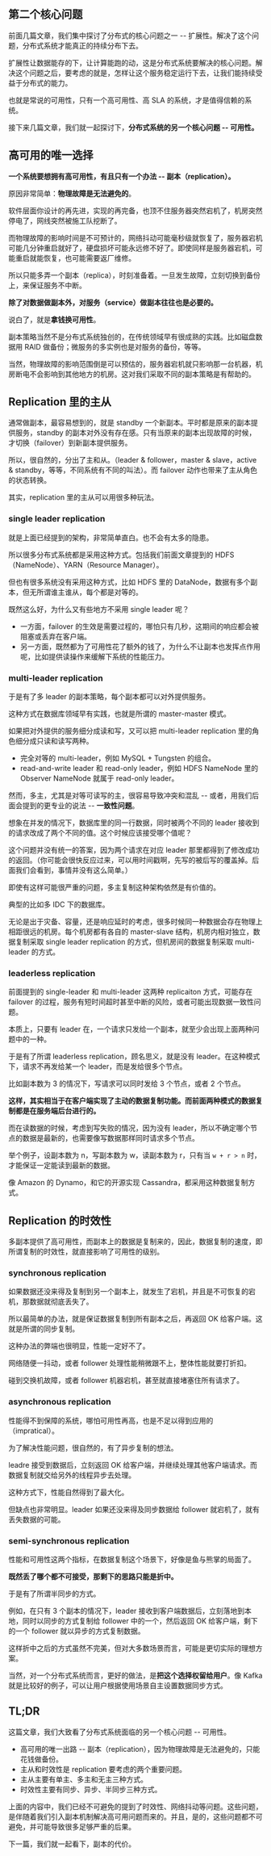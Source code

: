 
## 第二个核心问题

前面几篇文章，我们集中探讨了分布式的核心问题之一 -- 扩展性。解决了这个问题，分布式系统才能真正的持续分布下去。



扩展性让数据能存的下，让计算能跑的动，这是分布式系统要解决的核心问题。解决这个问题之后，要考虑的就是，怎样让这个服务稳定运行下去，让我们能持续受益于分布式的能力。



也就是常说的可用性，只有一个高可用性、高 SLA 的系统，才是值得信赖的系统。



接下来几篇文章，我们就一起探讨下，**分布式系统的另一个核心问题 -- 可用性。**



## 高可用的唯一选择

**一个系统要想拥有高可用性，有且只有一个办法 -- 副本（replication）。**



原因非常简单：**物理故障是无法避免的**。



软件层面你设计的再先进，实现的再完备，也顶不住服务器突然宕机了，机房突然停电了，网线突然被施工队挖断了。



而物理故障的影响时间是不可预计的，网络抖动可能毫秒级就恢复了，服务器宕机可能几分钟重启就好了，硬盘损坏可能永远修不好了。即使同样是服务器宕机，可能重启就能恢复，也可能需要返厂维修。



所以只能多弄一个副本（replica），时刻准备着。一旦发生故障，立刻切换到备份上，来保证服务不中断。



**除了对数据做副本外，对服务（service）做副本往往也是必要的。**



说白了，就是**拿钱换可用性**。



副本策略当然不是分布式系统独创的，在传统领域早有很成熟的实践。比如磁盘数据用 RAID 做备份；微服务的多实例也是对服务的备份，等等。



当然，物理故障的影响范围倒是可以预估的，服务器宕机就只影响那一台机器，机房断电不会影响到其他地方的机房。这对我们采取不同的副本策略是有帮助的。



## Replication 里的主从



通常做副本，最容易想到的，就是 standby 一个新副本。平时都是原来的副本提供服务，standby 的副本对外没有存在感。只有当原来的副本出现故障的时候，才切换（failover）到新副本提供服务。



所以，很自然的，分出了主和从。（leader & follower，master & slave，active & standby，等等，不同系统有不同的叫法）。而 failover 动作也带来了主从角色的状态转换。



其实，replication 里的主从可以用很多种玩法。



### single leader replication



就是上面已经提到的架构，非常简单直白。也不会有太多的隐患。



所以很多分布式系统都是采用这种方式。包括我们前面文章提到的 HDFS（NameNode）、YARN（Resource Manager）。



但也有很多系统没有采用这种方式，比如 HDFS 里的 DataNode，数据有多个副本，但无所谓谁主谁从，每个都是对等的。



既然这么好，为什么又有些地方不采用 single leader 呢？



+ 一方面，failover 的生效是需要过程的，哪怕只有几秒，这期间的响应都会被阻塞或丢弃在客户端。
+ 另一方面，既然都为了可用性花了额外的钱了，为什么不让副本也发挥点作用呢，比如提供读操作来缓解下系统的性能压力。



### multi-leader replication



于是有了多 leader 的副本策略，每个副本都可以对外提供服务。



这种方式在数据库领域早有实践，也就是所谓的 master-master 模式。



如果把对外提供的服务细分成读和写，又可以把 multi-leader replication 里的角色细分成只读和读写两种。

+ 完全对等的 multi-leader，例如 MySQL + Tungsten 的组合。
+ read-and-write leader 和 read-only leader，例如 HDFS NameNode 里的 Observer NameNode 就属于 read-only leader。



然而，多主，尤其是对等可读写的主，很容易导致冲突和混乱 -- 或者，用我们后面会提到的更专业的说法 -- **一致性问题**。



想象在并发的情况下，数据库里的同一行数据，同时被两个不同的 leader 接收到的请求改成了两个不同的值。这个时候应该接受哪个值呢？



这个问题并没有统一的答案，因为两个请求在对应 leader 那里都得到了修改成功的返回。（你可能会很快反应过来，可以用时间戳啊，先写的被后写的覆盖掉。后面我们会看到，事情并没有这么简单。）



即使有这样可能很严重的问题，多主复制这种架构依然是有价值的。



典型的比如多 IDC 下的数据库。



无论是出于灾备、容量，还是响应延时的考虑，很多时候同一种数据会存在物理上相距很远的机房。每个机房都有各自的 master-slave 结构，机房内相对独立，数据复制采取 single leader replication 的方式，但机房间的数据复制采取 multi-leader 的方式。



### leaderless replication



前面提到的 single-leader 和 multi-leader 这两种 replicaiton 方式，可能存在 failover 的过程，服务有短时间超时甚至中断的风险，或者可能出现数据一致性问题。



本质上，只要有 leader 在，一个请求只发给一个副本，就至少会出现上面两种问题中的一种。



于是有了所谓 leaderless replication，顾名思义，就是没有 leader。在这种模式下，请求不再发给某一个 leader，而是发给很多个节点。



比如副本数为 3 的情况下，写请求可以同时发给 3 个节点，或者 2 个节点。



**这样，其实相当于在客户端实现了主动的数据复制功能。而前面两种模式的数据复制都是在服务端后台进行的。**



而在读数据的时候，考虑到写失败的情况，因为没有 leader，所以不确定哪个节点的数据是最新的，也需要像写数据那样同时请求多个节点。



举个例子，设副本数为 n，写副本数为 w，读副本数为 r，只有当 `w + r > n` 时，才能保证一定能读到最新的数据。



像 Amazon 的 Dynamo，和它的开源实现 Cassandra，都采用这种数据复制方式。



## Replication 的时效性



多副本提供了高可用性，而副本上的数据是复制来的，因此，数据复制的速度，即所谓复制的时效性，就直接影响了可用性的级别。



### synchronous replication



如果数据还没来得及复制到另一个副本上，就发生了宕机，并且是不可恢复的宕机，那数据就彻底丢失了。



所以最简单的办法，就是保证数据复制到所有副本之后，再返回 OK 给客户端。这就是所谓的同步复制。



这种办法的弊端也很明显，性能一定好不了。



网络随便一抖动，或者 follower 处理性能稍微跟不上，整体性能就要打折扣。



碰到交换机故障，或者 follower 机器宕机，甚至就直接堵塞住所有请求了。



### asynchronous replication



性能得不到保障的系统，哪怕可用性再高，也是不足以得到应用的（impratical）。



为了解决性能问题，很自然的，有了异步复制的想法。



leadre 接受到数据后，立刻返回 OK 给客户端，并继续处理其他客户端请求。而数据复制就交给另外的线程异步去处理。



这种方式下，性能自然得到了最大化。



但缺点也非常明显。leader 如果还没来得及同步数据给 follower 就宕机了，就有丢失数据的可能。



### semi-synchronous replication



性能和可用性这两个指标，在数据复制这个场景下，好像是鱼与熊掌的局面了。



**既然丢了哪个都不可接受，那剩下的思路只能是折中。** 



于是有了所谓半同步的方式。



例如，在只有 3 个副本的情况下，leader 接收到客户端数据后，立刻落地到本地，同时以同步的方式复制给 follower 中的一个，然后返回 OK 给客户端，剩下的一个 follower 就以异步的方式复制数据。



这样折中之后的方式虽然不完美，但对大多数场景而言，可能是更切实际的理想方案。



当然，对一个分布式系统而言，更好的做法，是**把这个选择权留给用户**。像 Kafka 就是比较好的例子，可以让用户根据使用场景自主设置数据同步方式。



## TL;DR



这篇文章，我们大致看了分布式系统面临的另一个核心问题 -- 可用性。

+ 高可用的唯一出路 -- 副本（replication），因为物理故障是无法避免的，只能花钱做备份。
+ 主从和时效性是 replication 要考虑的两个重要问题。
+ 主从主要有单主、多主和无主三种方式。
+ 时效性主要有同步、异步、半同步三种方式。



上面的内容中，我们已经不可避免的提到了时效性、网络抖动等问题。这些问题，是伴随着我们引入副本机制解决高可用问题而来的。并且，是的，这些问题都不可避免，并可能导致很多足够严重的后果。



下一篇，我们就一起看下，副本的代价。

